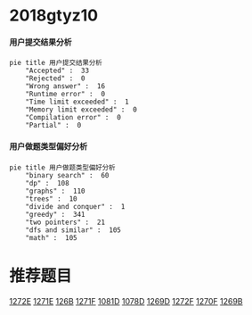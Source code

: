 # 2018gtyz10

<!-- tabs:start -->



#### **用户提交结果分析**

```mermaid
pie title 用户提交结果分析
    "Accepted" :  33
    "Rejected" :  0
    "Wrong answer" :  16
    "Runtime error" :  0
    "Time limit exceeded" :  1
    "Memory limit exceeded" :  0
    "Compilation error" :  0
    "Partial" :  0
```

#### **用户做题类型偏好分析**

```mermaid
pie title 用户做题类型偏好分析
    "binary search" :  60
    "dp" :  108
    "graphs" :  110
    "trees" :  10
    "divide and conquer" :  1
    "greedy" :  341
    "two pointers" :  21
    "dfs and similar" :  105
    "math" :  105
```



<!-- tabs:end -->
# 推荐题目
[1272E](https://codeforces.com/contest/1272/problem/E)
[1271E](https://codeforces.com/contest/1271/problem/E)
[126B](https://codeforces.com/contest/126/problem/B)
[1271F](https://codeforces.com/contest/1271/problem/F)
[1081D](https://codeforces.com/contest/1081/problem/D)
[1078D](https://codeforces.com/contest/1078/problem/D)
[1269D](https://codeforces.com/contest/1269/problem/D)
[1272F](https://codeforces.com/contest/1272/problem/F)
[1270F](https://codeforces.com/contest/1270/problem/F)
[1269B](https://codeforces.com/contest/1269/problem/B)
